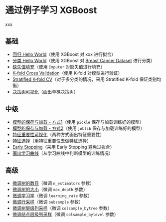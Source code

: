 # 通过例子学习 XGBoost

xxx

## 基础

- [回归 Hello World](xxx)（使用 XGBoost 对 xxx 进行拟合）
- [分类 Hello World](https://github.com/Genpeng/xgboost-examples/blob/master/ipython/i_basic/02_hello_world_breast_cancer_dataset.ipynb)（使用 XGBoost 对 [Breast Cancer Dataset](http://archive.ics.uci.edu/ml/datasets/Breast+Cancer) 进行分类）
- [缺失值填充](https://github.com/Genpeng/xgboost-examples/blob/master/ipython/i_basic/03_use_imputer_to_handle_missing_data.ipynb)（使用 `Imputer` 对缺失值进行填充）
- [K-fold Cross Validation](https://github.com/Genpeng/xgboost-examples/blob/master/ipython/i_basic/04_k-fold_cv.ipynb)（使用 K-fold 对模型进行验证）
- [Stratified K-fold CV](https://github.com/Genpeng/xgboost-examples/blob/master/ipython/i_basic/05_stratified_k-fold.ipynb)（对于多分类的情况，采用 Stratified K-fold 保证类别均衡）
- [决策树可视化](https://github.com/Genpeng/xgboost-examples/blob/master/ipython/i_basic/06_plot_single_dt.ipynb)（画出单棵决策树）

## 中级

- [模型的保存与加载 - 方式1](https://github.com/Genpeng/xgboost-examples/blob/master/ipython/ii_intermediate/07_save_%26_reload_trained_model_by_using_pickle.ipynb)（使用 `pickle` 保存与加载训练好的模型）
- [模型的保存与加载 - 方式2](https://github.com/Genpeng/xgboost-examples/blob/master/ipython/ii_intermediate/08_save_%26_reload_trained_model_by_using_joblib.ipynb)（使用 `joblib` 保存与加载训练好的模型）
- [特征重要性可视化](https://github.com/Genpeng/xgboost-examples/blob/master/ipython/ii_intermediate/09_plot_feature_importances.ipynb)（两种方式画出特征重要性）
- [特征选择](https://github.com/Genpeng/xgboost-examples/blob/master/ipython/ii_intermediate/10_feature_selection.ipynb)（用特征重要性去做特征选择）
- [Early Stopping](https://github.com/Genpeng/xgboost-examples/blob/master/ipython/ii_intermediate/11_early_stopping.ipynb)（采用 Early Stopping 避免过拟合）
- [画出学习曲线](https://github.com/Genpeng/xgboost-examples/blob/master/ipython/ii_intermediate/12_plot_learning_curve.ipynb)（从学习曲线中判断模型的训练情况）

## 高级

- [微调树的数目](https://github.com/Genpeng/xgboost-examples/blob/master/ipython/iii_advanced/13_tune_number_of_trees.ipynb)（微调 `n_estimators` 参数）
- [微调树的大小](https://github.com/Genpeng/xgboost-examples/blob/master/ipython/iii_advanced/14_tune_size_of_tree.ipynb)（微调 `max_depth` 参数）
- [微调学习率](https://github.com/Genpeng/xgboost-examples/blob/master/ipython/iii_advanced/15_tune_shrinkage.ipynb)（微调 `learning_rate` 参数）
- [微调行采样](https://github.com/Genpeng/xgboost-examples/blob/master/ipython/iii_advanced/16_tune_row_subsampling.ipynb)（微调 `subsample` 参数）
- [微调树层级列采样](https://github.com/Genpeng/xgboost-examples/blob/master/ipython/iii_advanced/17_tune_column_subsampling_bytree.ipynb)（微调 `colsample_bytree` 参数）
- [微调结点层级列采样](https://github.com/Genpeng/xgboost-examples/blob/master/ipython/iii_advanced/18_tune_column_subsampling_bylevel.ipynb)（微调 `colsample_bylevel` 参数）
